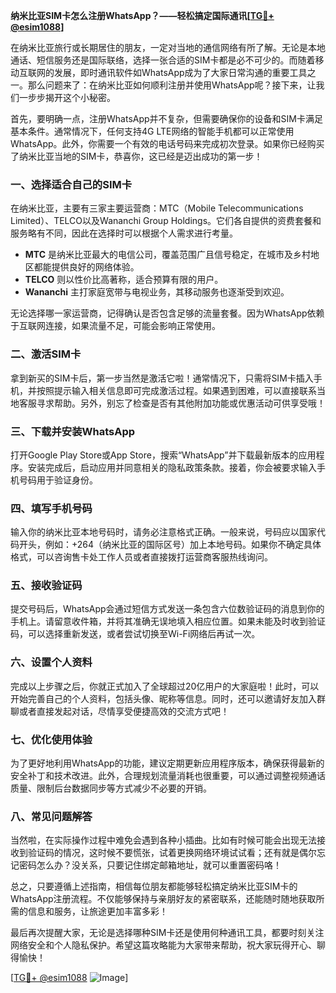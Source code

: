 **纳米比亚SIM卡怎么注册WhatsApp？——轻松搞定国际通讯[[TG💪+ @esim1088](https://t.me/s/esim1088)]**

在纳米比亚旅行或长期居住的朋友，一定对当地的通信网络有所了解。无论是本地通话、短信服务还是国际联络，选择一张合适的SIM卡都是必不可少的。而随着移动互联网的发展，即时通讯软件如WhatsApp成为了大家日常沟通的重要工具之一。那么问题来了：在纳米比亚如何顺利注册并使用WhatsApp呢？接下来，让我们一步步揭开这个小秘密。

首先，要明确一点，注册WhatsApp并不复杂，但需要确保你的设备和SIM卡满足基本条件。通常情况下，任何支持4G LTE网络的智能手机都可以正常使用WhatsApp。此外，你需要一个有效的电话号码来完成初次登录。如果你已经购买了纳米比亚当地的SIM卡，恭喜你，这已经是迈出成功的第一步！

### **一、选择适合自己的SIM卡**
在纳米比亚，主要有三家主要运营商：MTC（Mobile Telecommunications Limited）、TELCO以及Wananchi Group Holdings。它们各自提供的资费套餐和服务略有不同，因此在选择时可以根据个人需求进行考量。
- **MTC** 是纳米比亚最大的电信公司，覆盖范围广且信号稳定，在城市及乡村地区都能提供良好的网络体验。
- **TELCO** 则以性价比高著称，适合预算有限的用户。
- **Wananchi** 主打家庭宽带与电视业务，其移动服务也逐渐受到欢迎。

无论选择哪一家运营商，记得确认是否包含足够的流量套餐。因为WhatsApp依赖于互联网连接，如果流量不足，可能会影响正常使用。

### **二、激活SIM卡**
拿到新买的SIM卡后，第一步当然是激活它啦！通常情况下，只需将SIM卡插入手机，并按照提示输入相关信息即可完成激活过程。如果遇到困难，可以直接联系当地客服寻求帮助。另外，别忘了检查是否有其他附加功能或优惠活动可供享受哦！

### **三、下载并安装WhatsApp**
打开Google Play Store或App Store，搜索“WhatsApp”并下载最新版本的应用程序。安装完成后，启动应用并同意相关的隐私政策条款。接着，你会被要求输入手机号码用于验证身份。

### **四、填写手机号码**
输入你的纳米比亚本地号码时，请务必注意格式正确。一般来说，号码应以国家代码开头，例如：+264（纳米比亚的国际区号）加上本地号码。如果你不确定具体格式，可以咨询售卡处工作人员或者直接拨打运营商客服热线询问。

### **五、接收验证码**
提交号码后，WhatsApp会通过短信方式发送一条包含六位数验证码的消息到你的手机上。请留意收件箱，并将其准确无误地填入相应位置。如果未能及时收到验证码，可以选择重新发送，或者尝试切换至Wi-Fi网络后再试一次。

### **六、设置个人资料**
完成以上步骤之后，你就正式加入了全球超过20亿用户的大家庭啦！此时，可以开始完善自己的个人资料，包括头像、昵称等信息。同时，还可以邀请好友加入群聊或者直接发起对话，尽情享受便捷高效的交流方式吧！

### **七、优化使用体验**
为了更好地利用WhatsApp的功能，建议定期更新应用程序版本，确保获得最新的安全补丁和技术改进。此外，合理规划流量消耗也很重要，可以通过调整视频通话质量、限制后台数据同步等方式减少不必要的开销。

### **八、常见问题解答**
当然啦，在实际操作过程中难免会遇到各种小插曲。比如有时候可能会出现无法接收到验证码的情况，这时候不要慌张，试着更换网络环境试试看；还有就是偶尔忘记密码怎么办？没关系，只要记住绑定邮箱地址，就可以重置密码咯！

总之，只要遵循上述指南，相信每位朋友都能够轻松搞定纳米比亚SIM卡的WhatsApp注册流程。不仅能够保持与亲朋好友的紧密联系，还能随时随地获取所需的信息和服务，让旅途更加丰富多彩！

最后再次提醒大家，无论是选择哪种SIM卡还是使用何种通讯工具，都要时刻关注网络安全和个人隐私保护。希望这篇攻略能为大家带来帮助，祝大家玩得开心、聊得愉快！

[[TG💪+ @esim1088](https://t.me/s/esim1088) ![Image](https://i.postimg.cc/4NQfJmqS/Snipaste-2025-05-13-00-14-12.png)]